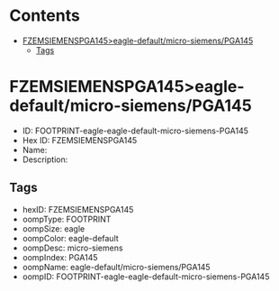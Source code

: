 



Contents
========

* [FZEMSIEMENSPGA145>eagle-default/micro-siemens/PGA145](#fzemsiemenspga145eagle-defaultmicro-siemenspga145)
	* [Tags](#tags)

# FZEMSIEMENSPGA145>eagle-default/micro-siemens/PGA145

- ID: FOOTPRINT-eagle-eagle-default-micro-siemens-PGA145
- Hex ID: FZEMSIEMENSPGA145
- Name: 
- Description: 

## Tags

- hexID: FZEMSIEMENSPGA145
- oompType: FOOTPRINT
- oompSize: eagle
- oompColor: eagle-default
- oompDesc: micro-siemens
- oompIndex: PGA145
- oompName: eagle-default/micro-siemens/PGA145
- oompID: FOOTPRINT-eagle-eagle-default-micro-siemens-PGA145
